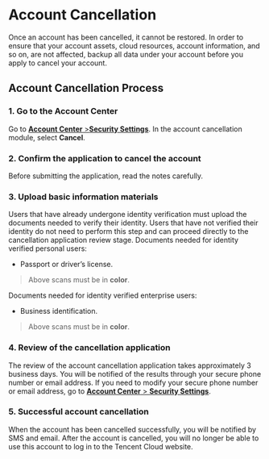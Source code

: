 # Account Cancellation

Once an account has been cancelled, it cannot be restored. In order to ensure that your account assets, cloud resources, account information, and so on, are not affected, backup all data under your account before you apply to cancel your account.

## Account Cancellation Process
### 1. Go to the Account Center
Go to [**Account Center** >**Security Settings**](https://console.cloud.tencent.com/developer/security). In the account cancellation module, select **Cancel**.
### 2. Confirm the application to cancel the account
Before submitting the application, read the notes carefully.

### 3. Upload basic information materials
Users that have already undergone identity verification must upload the documents needed to verify their identity. Users that have not verified their identity do not need to perform this step and can proceed directly to the cancellation application review stage.
Documents needed for identity verified personal users:

- Passport or driver’s license.

>Above scans must be in **color**.

Documents needed for identity verified enterprise users:
- Business identification.

>Above scans must be in **color**.



### 4. Review of the cancellation application
The review of the account cancellation application takes approximately 3 business days. You will be notified of the results through your secure phone number or email address. If you need to modify your secure phone number or email address, go to [**Account Center** > **Security Settings**](https://console.cloud.tencent.com/developer/security).

### 5. Successful account cancellation
When the account has been cancelled successfully, you will be notified by SMS and email. After the account is cancelled, you will no longer be able to use this account to log in to the Tencent Cloud website.
